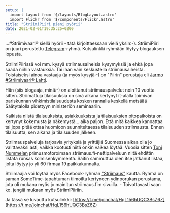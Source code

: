 ```yaml
---
setup: |
  import Layout from '$/layouts/BlogLayout.astro'
  import Flickr from '$/components/Flickr.astro'
title: "StriimiPiiri pieni pyörii"
date: 2021-02-01T19:35:25+0200
---
```


...#Striimivaari® siellä hyörii - tätä kirjoittaessaan vielä yksin:-). StriimiPiiri on juuri perustettu [Telegram](https://telegram.org/)-ryhmä. Kutsulinkki ryhmään löytyy blogauksen lopusta.

<Flickr url="https://www.flickr.com/photos/jarmolahti/50898954251" />

StriimiPiirissä voi mm. kysyä striimausaiheisia kysymyksiä ja ehkä jopa saada niihin vastauksia. Tai ihan vain keskustella striimausaiheista. Toistaiseksi  ainoa vastaaja (ja myös kysyjä:-) on "Piirin" perustaja eli [Jarmo #Striimivaari® Lahti](https://www.infocrea.fi/cv/).

Hän (siis blogaaja, minä:-) on aloittanut striimauspalvelut noin 10 vuotta sitten. Striimattuja tilaisuuksia on sinä aikana kertynyt it-alalla toimivan pariskunnan vihkimistilaisuudesta kosken rannalla keskellä metsäää Säätytalolla pidettyyn ministeriön seminaariin.

Kaikista niistä tilaisuuksista, asiakkuuksista ja tilaisuuksien pitopaikoista on kertynyt kokemusta ja näkemystä... aika paljon. Että mitä kaikkea kannattaa tai jopa pitää ottaa huomioon suunniteltaessa tilaisuuden striimausta. Ennen tilaisuutta, sen aikana ja tilaisuuden jälkeen.

Striimauspalveluja tarjoavia yrityksiä ja yrittäjiä Suomessa alkaa olla jo valittavaksi asti, vaikka kootusti niitä onkin vaikea löytää. Vuosia sitten [Toni Nummelan](https://www.linkedin.com/in/toninummela/) primusmotoroimaan striimaus.fi-nettipalveluun niitä ehdittin listata runsas kolmisenkymmentä. Saitin sammuttua olen itse jatkanut listaa, jolta löytyy jo yli 60 firmaa 19 paikkakunnalta.

Striimaajia voi löytää myös Facebook-ryhmän ["Striimaus"](https://www.facebook.com/groups/554440437923244) kautta. Ryhmä on saman SomeTime-tapahtuman tiimoilta kertyneen ydinporukan perustama, jota oli mukana myös jo mainitun striimaus.fi:n sivuilla. - Toivottavasti saan ko. jengiä mukaan myös StriimiPiiriin.

Ja tässä se luvauttu kutsulinkki: [https://t.me/joinchat/HqL156hUQC3BsZ6Z](https://t.me/joinchat/HqL156hUQC3BsZ6Z)
